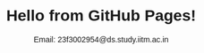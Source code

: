 <!DOCTYPE html>
<html>
  <head>
    <meta charset="utf-8" />
    <title>My GitHub Page</title>
  </head>
  <body style="font-family: Arial; text-align:center; margin-top: 50px;">
    <h1>Hello from GitHub Pages!</h1>
    <p>Email: 23f3002954@ds.study.iitm.ac.in</p>
  </body>
</html>

